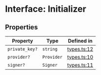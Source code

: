 # Interface: Initializer

## Properties

| Property | Type | Defined in |
| ------ | ------ | ------ |
| `private_key?` | `string` | [types.ts:12](https://github.com/aditya172926/token_batch_sdk/blob/408566bc72bdebeafb9c2109884ade9f46a83dc9/src/types.ts#L12) |
| `provider?` | `Provider` | [types.ts:10](https://github.com/aditya172926/token_batch_sdk/blob/408566bc72bdebeafb9c2109884ade9f46a83dc9/src/types.ts#L10) |
| `signer?` | `Signer` | [types.ts:11](https://github.com/aditya172926/token_batch_sdk/blob/408566bc72bdebeafb9c2109884ade9f46a83dc9/src/types.ts#L11) |
